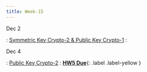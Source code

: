 ```yaml
---
title: Week-15
---
```


Dec 2

: [Symmetric Key Crypto-2 & Public Key Crypto-1]()
  : [](#)

Dec 4 

: [Public Key Crypto-2]()
  :  [**HW5 Due**](){: .label .label-yellow }

